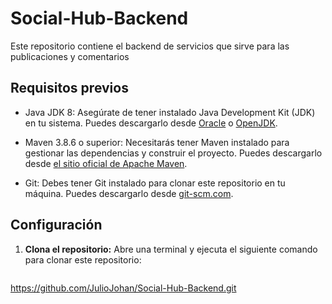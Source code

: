 # Social-Hub-Backend

Este repositorio contiene el backend de servicios que sirve para las publicaciones y comentarios
## Requisitos previos

- Java JDK 8: Asegúrate de tener instalado Java Development Kit (JDK) en tu sistema. Puedes descargarlo desde [Oracle](https://www.oracle.com/java/technologies/javase-downloads.html) o [OpenJDK](https://openjdk.java.net/install/).

- Maven 3.8.6 o superior: Necesitarás tener Maven instalado para gestionar las dependencias y construir el proyecto. Puedes descargarlo desde [el sitio oficial de Apache Maven](https://maven.apache.org/download.cgi).

- Git: Debes tener Git instalado para clonar este repositorio en tu máquina. Puedes descargarlo desde [git-scm.com](https://git-scm.com/downloads).

## Configuración

1. **Clona el repositorio:** Abre una terminal y ejecuta el siguiente comando para clonar este repositorio:

   ```sh
  https://github.com/JulioJohan/Social-Hub-Backend.git
